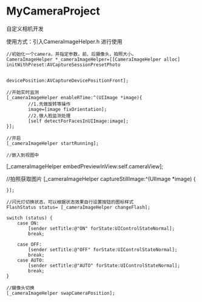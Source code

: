 MyCameraProject
===============
自定义相机开发

使用方式：引入CameraImageHelper.h  进行使用

    //初始化一个camera，并指定参数，前、后摄像头，拍照大小。
    CameraImageHelper *_cameraImageHelper=[[CameraImageHelper alloc] initWithPreset:AVCaptureSessionPresetPhoto
                        
                                                  devicePosition:AVCaptureDevicePositionFront];

    //开始实时监测
    [_cameraImageHelper enableRTime:^(UIImage *image){
            //1.先做旋转等操作
            image=[image fixOrientation];
            //2.做人脸监测处理
            [self detectForFacesInUIImage:image];
    }];
    
    //开启
    [_cameraImageHelper startRunning];
  
    //嵌入到视图中
   [_cameraImageHelper embedPreviewInView:self.cameraView];
  
  
  //拍照获取图片
  [_cameraImageHelper captureStillImage:^(UIImage *image) {
        
    }];
    
    //闪光灯切换状态，可以根据状态效果自行设置按钮的图标样式
    FlashStatus status= [_cameraImageHelper changeFlash];
    
    switch (status) {
        case ON:
            [sender setTitle:@"ON" forState:UIControlStateNormal];
            break;
            
        case OFF:
            [sender setTitle:@"OFF" forState:UIControlStateNormal];
            break;
        case AUTO:
            [sender setTitle:@"AUTO" forState:UIControlStateNormal];
            break;
    }
    
    //摄像头切换
    [_cameraImageHelper swapCameraPosition];
